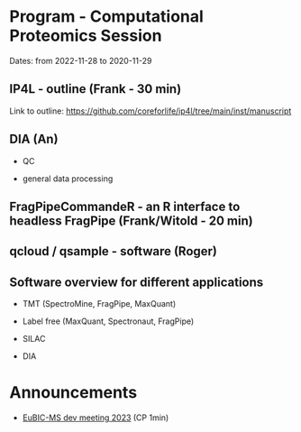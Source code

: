 # Program - Computational Proteomics Session

Dates: from 2022-11-28 to 2020-11-29

## IP4L - outline (Frank - 30 min)

Link to outline: https://github.com/coreforlife/ip4l/tree/main/inst/manuscript

## DIA (An)
 
 * QC

 * general data processing

## FragPipeCommandeR - an R interface to headless FragPipe (Frank/Witold - 20 min)

## qcloud / qsample - software (Roger)

## Software overview for different applications

* TMT (SpectroMine, FragPipe, MaxQuant)

* Label free (MaxQuant, Spectronaut, FragPipe)

* SILAC

* DIA



# Announcements

* [EuBIC-MS dev meeting 2023](https://eubic-ms.org/events/2023-developers-meeting/) (CP 1min)

